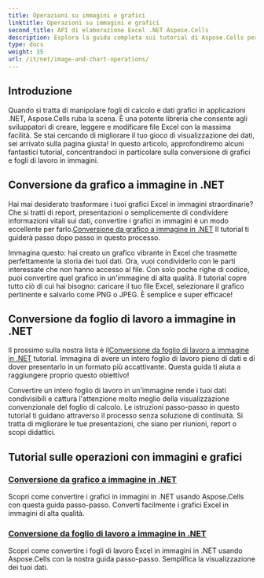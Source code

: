 ```yaml
---
title: Operazioni su immagini e grafici
linktitle: Operazioni su immagini e grafici
second_title: API di elaborazione Excel .NET Aspose.Cells
description: Esplora la guida completa sui tutorial di Aspose.Cells per .NET. Scopri le operazioni su immagini e grafici per migliorare la tua produttività.
type: docs
weight: 35
url: /it/net/image-and-chart-operations/
---
```

## Introduzione

Quando si tratta di manipolare fogli di calcolo e dati grafici in applicazioni .NET, Aspose.Cells ruba la scena. È una potente libreria che consente agli sviluppatori di creare, leggere e modificare file Excel con la massima facilità. Se stai cercando di migliorare il tuo gioco di visualizzazione dei dati, sei arrivato sulla pagina giusta! In questo articolo, approfondiremo alcuni fantastici tutorial, concentrandoci in particolare sulla conversione di grafici e fogli di lavoro in immagini.

## Conversione da grafico a immagine in .NET 

 Hai mai desiderato trasformare i tuoi grafici Excel in immagini straordinarie? Che si tratti di report, presentazioni o semplicemente di condividere informazioni vitali sui dati, convertire i grafici in immagini è un modo eccellente per farlo.[Conversione da grafico a immagine in .NET](./chart-to-image-conversion/) Il tutorial ti guiderà passo dopo passo in questo processo. 

Immagina questo: hai creato un grafico vibrante in Excel che trasmette perfettamente la storia dei tuoi dati. Ora, vuoi condividerlo con le parti interessate che non hanno accesso al file. Con solo poche righe di codice, puoi convertire quel grafico in un'immagine di alta qualità. Il tutorial copre tutto ciò di cui hai bisogno: caricare il tuo file Excel, selezionare il grafico pertinente e salvarlo come PNG o JPEG. È semplice e super efficace!

## Conversione da foglio di lavoro a immagine in .NET 

 Il prossimo sulla nostra lista è il[Conversione da foglio di lavoro a immagine in .NET](./worksheet-to-image-conversion/) tutorial. Immagina di avere un intero foglio di lavoro pieno di dati e di dover presentarlo in un formato più accattivante. Questa guida ti aiuta a raggiungere proprio questo obiettivo! 

Convertire un intero foglio di lavoro in un'immagine rende i tuoi dati condivisibili e cattura l'attenzione molto meglio della visualizzazione convenzionale del foglio di calcolo. Le istruzioni passo-passo in questo tutorial ti guidano attraverso il processo senza soluzione di continuità. Si tratta di migliorare le tue presentazioni, che siano per riunioni, report o scopi didattici.

## Tutorial sulle operazioni con immagini e grafici
### [Conversione da grafico a immagine in .NET](./chart-to-image-conversion/)
Scopri come convertire i grafici in immagini in .NET usando Aspose.Cells con questa guida passo-passo. Converti facilmente i grafici Excel in immagini di alta qualità.
### [Conversione da foglio di lavoro a immagine in .NET](./worksheet-to-image-conversion/)
Scopri come convertire i fogli di lavoro Excel in immagini in .NET usando Aspose.Cells con la nostra guida passo-passo. Semplifica la visualizzazione dei tuoi dati.